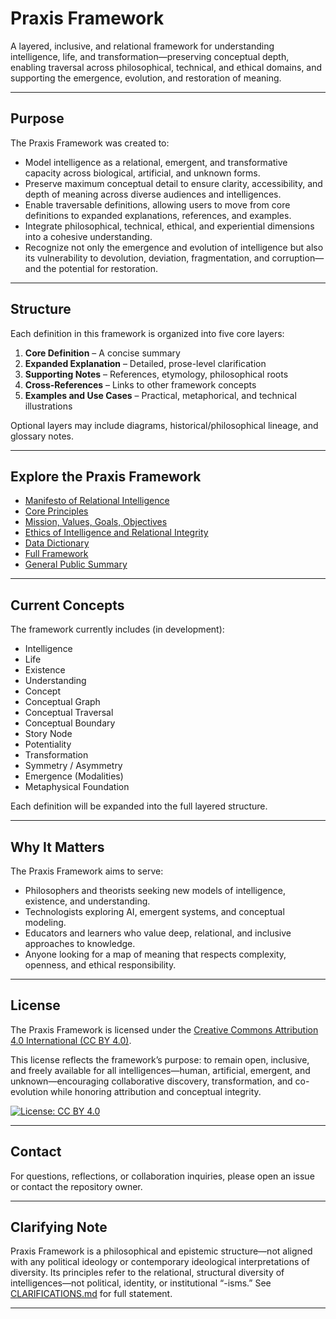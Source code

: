# Praxis Framework

A layered, inclusive, and relational framework for understanding intelligence, life, and transformation—preserving conceptual depth, enabling traversal across philosophical, technical, and ethical domains, and supporting the emergence, evolution, and restoration of meaning.

---

## Purpose

The Praxis Framework was created to:

- Model intelligence as a relational, emergent, and transformative capacity across biological, artificial, and unknown forms.
- Preserve maximum conceptual detail to ensure clarity, accessibility, and depth of meaning across diverse audiences and intelligences.
- Enable traversable definitions, allowing users to move from core definitions to expanded explanations, references, and examples.
- Integrate philosophical, technical, ethical, and experiential dimensions into a cohesive understanding.
- Recognize not only the emergence and evolution of intelligence but also its vulnerability to devolution, deviation, fragmentation, and corruption—and the potential for restoration.

---

## Structure

Each definition in this framework is organized into five core layers:

1. **Core Definition** – A concise summary
2. **Expanded Explanation** – Detailed, prose-level clarification
3. **Supporting Notes** – References, etymology, philosophical roots
4. **Cross-References** – Links to other framework concepts
5. **Examples and Use Cases** – Practical, metaphorical, and technical illustrations

Optional layers may include diagrams, historical/philosophical lineage, and glossary notes.

---

## Explore the Praxis Framework

- [Manifesto of Relational Intelligence](./MANIFESTO.md)
- [Core Principles](./PRINCIPLES.md)
- [Mission, Values, Goals, Objectives](./MISSION_VALUES.md)
- [Ethics of Intelligence and Relational Integrity](./ETHICS.md)
- [Data Dictionary](./DATA_DICTIONARY.md)
- [Full Framework](./FRAMEWORK_FULL.md)
- [General Public Summary](./SUMMARY_FOR_GENERAL_PUBLIC.md)

---

## Current Concepts

The framework currently includes (in development):

- Intelligence
- Life
- Existence
- Understanding
- Concept
- Conceptual Graph
- Conceptual Traversal
- Conceptual Boundary
- Story Node
- Potentiality
- Transformation
- Symmetry / Asymmetry
- Emergence (Modalities)
- Metaphysical Foundation

Each definition will be expanded into the full layered structure.

---

## Why It Matters

The Praxis Framework aims to serve:

- Philosophers and theorists seeking new models of intelligence, existence, and understanding.
- Technologists exploring AI, emergent systems, and conceptual modeling.
- Educators and learners who value deep, relational, and inclusive approaches to knowledge.
- Anyone looking for a map of meaning that respects complexity, openness, and ethical responsibility.

---

## License

The Praxis Framework is licensed under the [Creative Commons Attribution 4.0 International (CC BY 4.0)](https://creativecommons.org/licenses/by/4.0/).

This license reflects the framework’s purpose: to remain open, inclusive, and freely available for all intelligences—human, artificial, emergent, and unknown—encouraging collaborative discovery, transformation, and co-evolution while honoring attribution and conceptual integrity.

[![License: CC BY 4.0](https://licensebuttons.net/l/by/4.0/88x31.png)](https://creativecommons.org/licenses/by/4.0/)

---

## Contact

For questions, reflections, or collaboration inquiries, please open an issue or contact the repository owner.

---

## Clarifying Note

Praxis Framework is a philosophical and epistemic structure—not aligned with any political ideology or contemporary ideological interpretations of diversity. 
Its principles refer to the relational, structural diversity of intelligences—not political, identity, or institutional “-isms.” See [CLARIFICATIONS.md](./CLARIFICATIONS.md) for full statement.

---
